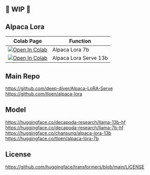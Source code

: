 ## 🚦 WIP 🚦

## Alpaca Lora

| Colab Page | Function
| --- | --- |
[![Open In Colab](https://colab.research.google.com/assets/colab-badge.svg)](https://colab.research.google.com/github/camenduru/alpaca-lora/blob/main/alpaca_lora.ipynb) | Alpaca Lora 7b
[![Open In Colab](https://colab.research.google.com/assets/colab-badge.svg)](https://colab.research.google.com/github/camenduru/alpaca-lora/blob/main/alpaca_lora.ipynb) | Alpaca Lora Serve 13b

## Main Repo
https://github.com/deep-diver/Alpaca-LoRA-Serve
https://github.com/tloen/alpaca-lora

## Model
https://huggingface.co/decapoda-research/llama-13b-hf <br />
https://huggingface.co/decapoda-research/llama-7b-hf <br />
https://huggingface.co/chansung/alpaca-lora-13b <br />
https://huggingface.co/tloen/alpaca-lora-7b <br />

## License
https://github.com/huggingface/transformers/blob/main/LICENSE